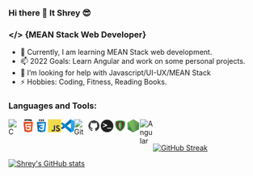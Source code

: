 ### Hi there 👋 It Shrey 😎
### &#x0003C;&#x0002F;&#x0003E; {MEAN Stack Web Developer}

- 🌱 Currently, I am learning MEAN Stack web development. <br>
- 📫 2022 Goals: Learn Angular and work on some personal projects. <br>
- 🤔 I’m looking for help with Javascript/UI-UX/MEAN Stack <br>
- ⚡ Hobbies: Coding, Fitness, Reading Books. <br>

### Languages and Tools:

<img align="left" alt="C" width="26px" src="https://img.icons8.com/color/48/000000/c-programming.png" />

<img align="left" alt="HTML5" width="26px" src="https://raw.githubusercontent.com/github/explore/80688e429a7d4ef2fca1e82350fe8e3517d3494d/topics/html/html.png" />

<img align="left" alt="CSS3" width="26px" src="https://raw.githubusercontent.com/github/explore/80688e429a7d4ef2fca1e82350fe8e3517d3494d/topics/css/css.png" />

<img align="left" alt="Javascript" width="26px" src="https://raw.githubusercontent.com/github/explore/80688e429a7d4ef2fca1e82350fe8e3517d3494d/topics/javascript/javascript.png">

<img align="left" alt="Visual Studio Code" width="26px" src="https://raw.githubusercontent.com/github/explore/80688e429a7d4ef2fca1e82350fe8e3517d3494d/topics/visual-studio-code/visual-studio-code.png" />

<img align="left" alt="Git" width="26px" src="https://img.icons8.com/color/48/000000/git.png" />

<img align="left" alt="GitHub" width="26px" src="https://github.com/adarsh-chakraborty/adarsh-chakraborty/blob/main/assets/icons8-github-48.png" />

<img align="left" alt="Terminal" width="26px" src="https://raw.githubusercontent.com/github/explore/d92924b1d925bb134e308bd29c9de6c302ed3beb/topics/terminal/terminal.png" />



<img align="left" alt="MongoDB" width="26px" src="https://github.com/adarsh-chakraborty/adarsh-chakraborty/blob/main/assets/icons8-mongodb.svg">

<img align="left" alt="NodeJS" width="26px" src="https://raw.githubusercontent.com/github/explore/80688e429a7d4ef2fca1e82350fe8e3517d3494d/topics/nodejs/nodejs.png">

<img align="left" alt="Angular" width="26px" src="https://img.icons8.com/color/50/000000/angularjs.png">



<br />
<br />





[![GitHub Streak](http://github-readme-streak-stats.herokuapp.com?user=ShreyLawang&theme=gruvbox&date_format=j%20M%5B%20Y%5D)](https://git.io/streak-stats)

[![Shrey's GitHub stats](https://github-readme-stats.vercel.app/api?username=Shreylawang&theme=gruvbox)](https://github.com/anuraghazra/github-readme-stats)















<!--
**Shreylawang/Shreylawang** is a ✨ _special_ ✨ repository because its `README.md` (this file) appears on your GitHub profile.

Here are some ideas to get you started:

- 🔭 I’m currently working on ...
- 🌱 I’m currently learning ...
- 👯 I’m looking to collaborate on ...
- 🤔 I’m looking for help with ...
- 💬 Ask me about ...
- 📫 How to reach me: ...
- 😄 Pronouns: ...
- ⚡ Fun fact: ...
-->
